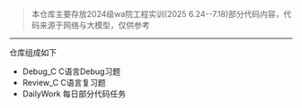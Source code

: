 > 本仓库主要存放2024级wa院工程实训(2025 6.24--7.18)部分代码内容，代码来源于网络与大模型，仅供参考
---

仓库组成如下

- Debug_C C语言Debug习题
- Review_C C语言复习题
- DailyWork 每日部分代码任务
